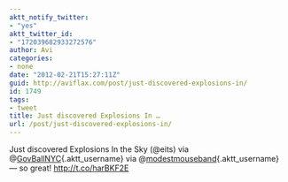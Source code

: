 ```yaml
---
aktt_notify_twitter:
- "yes"
aktt_twitter_id:
- "172039682933272576"
author: Avi
categories:
- none
date: "2012-02-21T15:27:11Z"
guid: http://aviflax.com/post/just-discovered-explosions-in/
id: 1749
tags:
- tweet
title: Just discovered Explosions In …
url: /post/just-discovered-explosions-in/
---
```

Just discovered Explosions In the Sky (@eits) via @[GovBallNYC](http://twitter.com/GovBallNYC){.aktt_username} via @[modestmouseband](http://twitter.com/modestmouseband){.aktt_username} — so great! <a href="http://t.co/harBKF2E" rel="nofollow">http://t.co/harBKF2E</a>